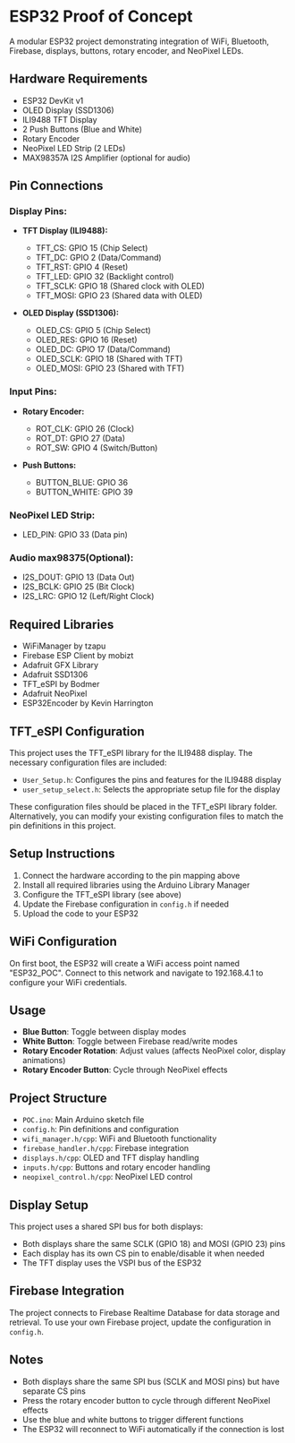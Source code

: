 # ESP32 Proof of Concept

A modular ESP32 project demonstrating integration of WiFi, Bluetooth, Firebase, displays, buttons, rotary encoder, and NeoPixel LEDs.

## Hardware Requirements

- ESP32 DevKit v1
- OLED Display (SSD1306)
- ILI9488 TFT Display
- 2 Push Buttons (Blue and White)
- Rotary Encoder
- NeoPixel LED Strip (2 LEDs)
- MAX98357A I2S Amplifier (optional for audio)

## Pin Connections

### Display Pins:
- **TFT Display (ILI9488):**
  - TFT_CS: GPIO 15 (Chip Select)
  - TFT_DC: GPIO 2 (Data/Command)
  - TFT_RST: GPIO 4 (Reset)
  - TFT_LED: GPIO 32 (Backlight control)
  - TFT_SCLK: GPIO 18 (Shared clock with OLED)
  - TFT_MOSI: GPIO 23 (Shared data with OLED)

- **OLED Display (SSD1306):**
  - OLED_CS: GPIO 5 (Chip Select)
  - OLED_RES: GPIO 16 (Reset)
  - OLED_DC: GPIO 17 (Data/Command)
  - OLED_SCLK: GPIO 18 (Shared with TFT)
  - OLED_MOSI: GPIO 23 (Shared with TFT)

### Input Pins:
- **Rotary Encoder:**
  - ROT_CLK: GPIO 26 (Clock)
  - ROT_DT: GPIO 27 (Data)
  - ROT_SW: GPIO 4 (Switch/Button)

- **Push Buttons:**
  - BUTTON_BLUE: GPIO 36
  - BUTTON_WHITE: GPIO 39

### NeoPixel LED Strip:
- LED_PIN: GPIO 33 (Data pin)

### Audio max98375(Optional):
- I2S_DOUT: GPIO 13 (Data Out)
- I2S_BCLK: GPIO 25 (Bit Clock)
- I2S_LRC: GPIO 12 (Left/Right Clock)

## Required Libraries

- WiFiManager by tzapu
- Firebase ESP Client by mobizt
- Adafruit GFX Library
- Adafruit SSD1306
- TFT_eSPI by Bodmer
- Adafruit NeoPixel
- ESP32Encoder by Kevin Harrington

## TFT_eSPI Configuration

This project uses the TFT_eSPI library for the ILI9488 display. The necessary configuration files are included:
- `User_Setup.h`: Configures the pins and features for the ILI9488 display
- `user_setup_select.h`: Selects the appropriate setup file for the display

These configuration files should be placed in the TFT_eSPI library folder. Alternatively, you can modify your existing configuration files to match the pin definitions in this project.

## Setup Instructions

1. Connect the hardware according to the pin mapping above
2. Install all required libraries using the Arduino Library Manager
3. Configure the TFT_eSPI library (see above)
4. Update the Firebase configuration in `config.h` if needed
5. Upload the code to your ESP32

## WiFi Configuration

On first boot, the ESP32 will create a WiFi access point named "ESP32_POC".
Connect to this network and navigate to 192.168.4.1 to configure your WiFi credentials.

## Usage

- **Blue Button**: Toggle between display modes
- **White Button**: Toggle between Firebase read/write modes
- **Rotary Encoder Rotation**: Adjust values (affects NeoPixel color, display animations)
- **Rotary Encoder Button**: Cycle through NeoPixel effects

## Project Structure

- `POC.ino`: Main Arduino sketch file
- `config.h`: Pin definitions and configuration
- `wifi_manager.h/cpp`: WiFi and Bluetooth functionality
- `firebase_handler.h/cpp`: Firebase integration
- `displays.h/cpp`: OLED and TFT display handling
- `inputs.h/cpp`: Buttons and rotary encoder handling
- `neopixel_control.h/cpp`: NeoPixel LED control

## Display Setup

This project uses a shared SPI bus for both displays:
- Both displays share the same SCLK (GPIO 18) and MOSI (GPIO 23) pins
- Each display has its own CS pin to enable/disable it when needed
- The TFT display uses the VSPI bus of the ESP32

## Firebase Integration

The project connects to Firebase Realtime Database for data storage and retrieval.
To use your own Firebase project, update the configuration in `config.h`.

## Notes

- Both displays share the same SPI bus (SCLK and MOSI pins) but have separate CS pins
- Press the rotary encoder button to cycle through different NeoPixel effects
- Use the blue and white buttons to trigger different functions
- The ESP32 will reconnect to WiFi automatically if the connection is lost 